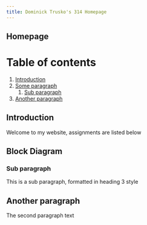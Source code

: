 ```yaml
---
title: Dominick Trusko's 314 Homepage
---
```


## Homepage
# Table of contents
1. [Introduction](#introduction)
2. [Some paragraph](#paragraph1)
    1. [Sub paragraph](#subparagraph1)
3. [Another paragraph](#paragraph2)

## Introduction <a name="introduction"></a>
Welcome to my website, assignments are listed below

## Block Diagram <a name="paragraph1"></a>


### Sub paragraph <a name="subparagraph1"></a>
This is a sub paragraph, formatted in heading 3 style

## Another paragraph <a name="paragraph2"></a>
The second paragraph text